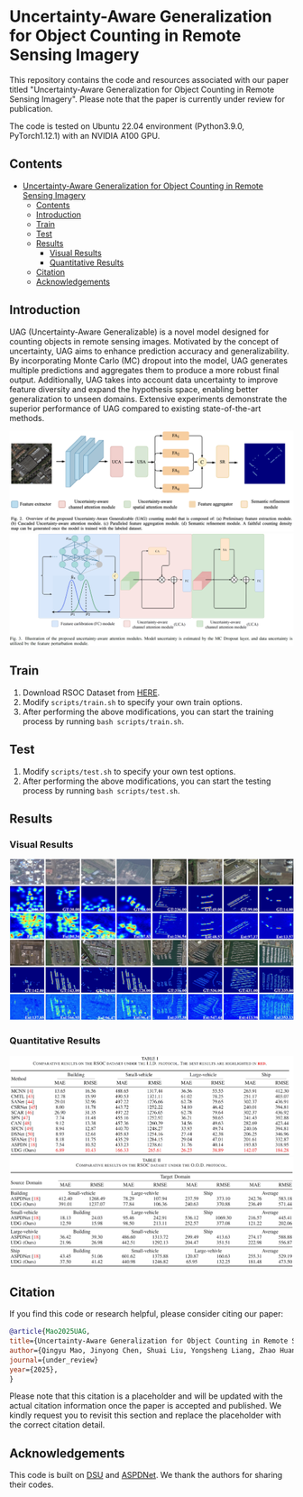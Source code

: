 # Uncertainty-Aware Generalization for Object Counting in Remote Sensing Imagery

This repository contains the code and resources associated with our paper titled "Uncertainty-Aware Generalization for Object Counting in Remote Sensing Imagery". Please note that the paper is currently under review for publication.

The code is tested on Ubuntu 22.04 environment (Python3.9.0, PyTorch1.12.1) with an NVIDIA A100 GPU.

## Contents

- [Uncertainty-Aware Generalization for Object Counting in Remote Sensing Imagery](#uncertainty-aware-generalization-for-object-counting-in-remote-sensing-imagery)
  - [Contents](#contents)
  - [Introduction](#introduction)
  - [Train](#train)
  - [Test](#test)
  - [Results](#results)
    - [Visual Results](#visual-results)
    - [Quantitative Results](#quantitative-results)
  - [Citation](#citation)
  - [Acknowledgements](#acknowledgements)

## Introduction

UAG (Uncertainty-Aware Generalizable) is a novel model designed for counting objects in remote sensing images. Motivated by the concept of uncertainty, UAG aims to enhance prediction accuracy and generalizability. By incorporating Monte Carlo (MC) dropout into the model, UAG generates multiple predictions and aggregates them to produce a more robust final output. Additionally, UAG takes into account data uncertainty to improve feature diversity and expand the hypothesis space, enabling better generalization to unseen domains. Extensive experiments demonstrate the superior performance of UAG compared to existing state-of-the-art methods.

![arch](assets/framework.jpg)
![arch](assets/uncertainty_model.jpg)

## Train

1. Download RSOC Dataset from [HERE](https://captain-whu.github.io/DOTA).
2. Modify `scripts/train.sh` to specify your own train options.
3. After performing the above modifications, you can start the training process by running `bash scripts/train.sh`.

## Test

1. Modify `scripts/test.sh` to specify your own test options.
2. After performing the above modifications, you can start the testing process by running `bash scripts/test.sh`.

## Results

### Visual Results

![arch](assets/results.jpg)

### Quantitative Results

![arch](assets/sota_iid.jpg)
![arch](assets/sota_ood.jpg)

## Citation

If you find this code or research helpful, please consider citing our paper:

```BibTeX
@article{Mao2025UAG,
title={Uncertainty-Aware Generalization for Object Counting in Remote Sensing Imagery},
author={Qingyu Mao, Jinyong Chen, Shuai Liu, Yongsheng Liang, Zhao Huang},
journal={under_review}
year={2025},
}
```

Please note that this citation is a placeholder and will be updated with the actual citation information once the paper is accepted and published. We kindly request you to revisit this section and replace the placeholder with the correct citation detail.

## Acknowledgements

This code is built on [DSU](https://github.com/lixiaotong97/DSU) and [ASPDNet](https://github.com/gaoguangshuai/Counting-from-Sky-A-Large-scale-Dataset-for-Remote-Sensing-Object-Counting-and-A-Benchmark-Method). We thank the authors for sharing their codes.
